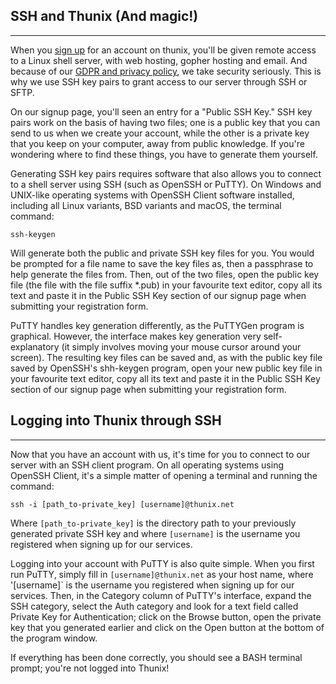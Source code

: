 ## SSH and Thunix (And magic!)

---

When you [sign up](https://www.thunix.net/signup.php) for an account on thunix, you'll be given remote access to a Linux shell server, with web hosting, gopher hosting and email. And because of our [GDPR and privacy policy](https://www.thunix.net/gdpr.php), we take security seriously. This is why we use SSH key pairs to grant access to our server through SSH or SFTP.

On our signup page, you'll seen an entry for a "Public SSH Key." SSH key pairs work on the basis of having two files; one is a public key that you can send to us when we create your account, while the other is a private key that you keep on your computer, away from public knowledge. If you're wondering where to find these things, you have to generate them yourself.

Generating SSH key pairs requires software that also allows you to connect to a shell server using SSH (such as OpenSSH or PuTTY). On Windows and UNIX-like operating systems with OpenSSH Client software installed, including all Linux variants, BSD variants and macOS, the terminal command:

`ssh-keygen`

Will generate both the public and private SSH key files for you. You would be prompted for a file name to save the key files as, then a passphrase to help generate the files from. Then, out of the two files, open the public key file (the file with the file suffix \*.pub) in your favourite text editor, copy all its text and paste it in the Public SSH Key section of our signup page when submitting your registration form.

PuTTY handles key generation differently, as the PuTTYGen program is graphical. However, the interface makes key generation very self-explanatory (it simply involves moving your mouse cursor around your screen). The resulting key files can be saved and, as with the public key file saved by OpenSSH's shh-keygen program, open your new public key file in your favourite text editor, copy all its text and paste it in the Public SSH Key section of our signup page when submitting your registration form.

## Logging into Thunix through SSH

---

Now that you have an account with us, it's time for you to connect to our server with an SSH client program. On all operating systems using OpenSSH Client, it's a simple matter of opening a terminal and running the command:

`ssh -i [path_to-private_key] [username]@thunix.net`

Where `[path_to-private_key]` is the directory path to your previously generated private SSH key and where `[username]` is the username you registered when signing up for our services.

Logging into your account with PuTTY is also quite simple. When you first run PuTTY, simply fill in `[username]@thunix.net` as your host name, where '[username]` is the username you registered when signing up for our services. Then, in the Category column of PuTTY's interface, expand the SSH category, select the Auth category and look for a text field called Private Key for Authentication; click on the Browse button, open the private key that you generated earlier and click on the Open button at the bottom of the program window.

If everything has been done correctly, you should see a BASH terminal prompt; you're not logged into Thunix!
